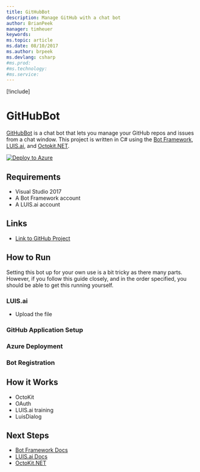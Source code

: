 ```yaml
---
title: GitHubBot
description: Manage GitHub with a chat bot
author: BrianPeek
manager: timheuer
keywords: 
ms.topic: article
ms.date: 08/10/2017
ms.author: brpeek
ms.devlang: csharp
#ms.prod:
#ms.technology:
#ms.service:
---
```


[!include[](includes/header.md)]

# GitHubBot
[GitHubBot](https://github.com/BrianPeek/GitHubBot) is a chat bot that lets you manage your GitHub repos and issues from a chat window.  This project is written in C# using the [Bot Framework](https://dev.botframework.com), [LUIS.ai](https://luis.ai), and [Octokit.NET](https://github.com/octokit/octokit.net).

[![Deploy to Azure](http://azuredeploy.net/deploybutton.png)](https://azuredeploy.net/)
<!-- Use the above site to create an ARM template deployment, assuming you have a deployable project -->

## Requirements
* Visual Studio 2017
* A Bot Framework account
* A LUIS.ai account

## Links
* [Link to GitHub Project](https://github.com/BrianPeek/GitHubBot)

## How to Run
Setting this bot up for your own use is a bit tricky as there many parts.  However, if you follow this guide closely, and in the order specified, you should be able to get this running yourself.

### LUIS.ai
* Upload the file

### GitHub Application Setup

### Azure Deployment

### Bot Registration

## How it Works
* OctoKit
* OAuth
* LUIS.ai training
* LuisDialog

## Next Steps
* [Bot Framework Docs](https://docs.microsoft.com/bot-framework)
* [LUIS.ai Docs](https://docs.microsoft.com/en-us/azure/cognitive-services/LUIS/Home)
* [OctoKit.NET](https://octokit.github.io/)

